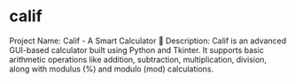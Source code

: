 # calif
Project Name: Calif - A Smart Calculator 📌 Description: Calif is an advanced GUI-based calculator built using Python and Tkinter. It supports basic arithmetic operations like addition, subtraction, multiplication, division, along with modulus (%) and modulo (mod) calculations. 
